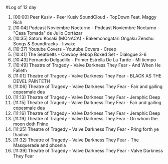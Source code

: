 #Log of 12 day

1. [00:00] Peer Kusiv - Peer Kusiv SoundCloud - TopDown Feat. Maggy Rich
1. [10:04] Podcast Noviembre Nocturno - Podcast Noviembre Nocturno - "Casa Tomada" de Julio Cortázar
1. [10:35] Satoru Kosaki (MONACA) - Bakemonogatari Ongaku Zenshu Songs & Soundtracks - Iiwake
1. [10:37] Youtube Covers - Youtube Covers - Creep
1. [10:41] The Seatbelts - Cowboy Bebop Boxed Set - Dialogue 3-6
1. [10:43] Fernando Delgadillo - Primer Estrella De La Tarde - Mi tiempo
1. [10:49] Theatre of Tragedy - Valve Darkness They Fear - And When He Falleth
1. [11:01] Theatre of Tragedy - Valve Darkness They Fear - BLACK AS THE DEVEL PAINTETH
1. [11:06] Theatre of Tragedy - Valve Darkness They Fear - Fair and gailing copesmale dea
1. [11:13] Theatre of Tragedy - Valve Darkness They Fear - Jeraphic Deep
1. [11:15] Theatre of Tragedy - Valve Darkness They Fear - Fair and gailing copesmale dea
1. [11:16] Theatre of Tragedy - Valve Darkness They Fear - Jeraphic Deep
1. [11:19] Theatre of Tragedy - Valve Darkness They Fear - On whom the moon doth Fhine
1. [11:25] Theatre of Tragedy - Valve Darkness They Fear - Pring forth ye thadivo
1. [11:32] Theatre of Tragedy - Valve Darkness They Fear - The Masquerade and phcenia
1. [11:39] Theatre of Tragedy - Valve Darkness They Fear - Valve Darkness They Fear
